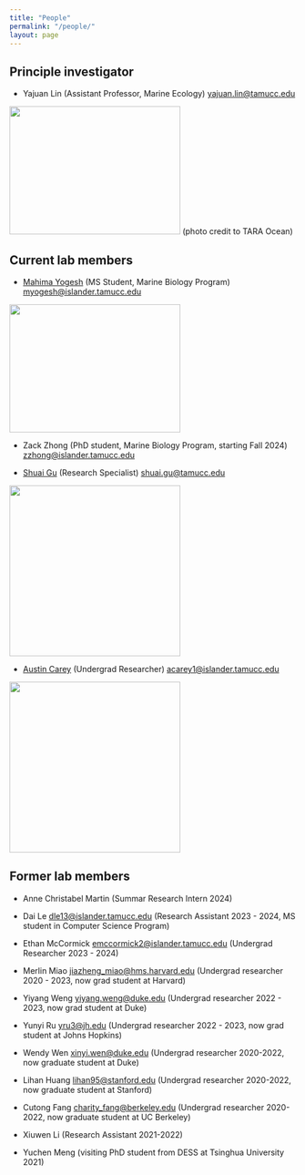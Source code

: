 ```yaml
---
title: "People"
permalink: "/people/"
layout: page
---
```


## Principle investigator
- Yajuan Lin (Assistant Professor, Marine Ecology) <yajuan.lin@tamucc.edu>

<img src="https://yajuanlin.github.io/assets/img/CREDITS-MAEVA-BARDY-YAJUAN-LIN-BD-1.jpeg" width="300" height="225"/>
(photo credit to TARA Ocean)

## Current lab members

- <a href="https://yajuanlin.github.io/Mahima/">Mahima Yogesh</a> (MS Student, Marine Biology Program) <myogesh@islander.tamucc.edu>

<img src="https://yajuanlin.github.io/assets/img/Mahima_profile-photo.png" width="300" height="225"/> 

- Zack Zhong (PhD student, Marine Biology Program, starting Fall 2024) <zzhong@islander.tamucc.edu>
 
- <a href="https://yajuanlin.github.io/ShuaiGu/">Shuai Gu</a> (Research Specialist) <shuai.gu@tamucc.edu>

<img src="https://yajuanlin.github.io/assets/img/Shuai profile photo.png" width="300" /> 

- <a href="https://yajuanlin.github.io/AustinC/">Austin Carey</a> (Undergrad Researcher) <acarey1@islander.tamucc.edu>

<img src="https://yajuanlin.github.io/assets/img/Austin profile photo.png" width="300" /> 

## Former lab members
- Anne Christabel Martin (Summar Research Intern 2024)

- Dai Le <dle13@islander.tamucc.edu> (Research Assistant 2023 - 2024, MS student in Computer Science Program)

- Ethan McCormick <emccormick2@islander.tamucc.edu> (Undergrad Researcher 2023 - 2024)

- Merlin Miao <jiazheng_miao@hms.harvard.edu> (Undergrad researcher 2020 - 2023, now grad student at Harvard)

- Yiyang Weng <yiyang.weng@duke.edu> (Undergrad researcher 2022 - 2023, now grad student at Duke)

- Yunyi Ru <yru3@jh.edu> (Undergrad researcher 2022 - 2023, now grad student at Johns Hopkins)

- Wendy Wen <xinyi.wen@duke.edu> (Undergrad researcher 2020-2022, now graduate student at Duke)

- Lihan Huang <lihan95@stanford.edu> (Undergrad researcher 2020-2022, now graduate student at Stanford)

- Cutong Fang <charity_fang@berkeley.edu> (Undergrad researcher 2020-2022, now graduate student at UC Berkeley)

- Xiuwen Li (Research Assistant 2021-2022)

- Yuchen Meng (visiting PhD student from DESS at Tsinghua University 2021)
